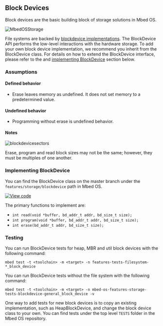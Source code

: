 <h2 id="blockdevice-port">Block Devices</h2>

Block devices are the basic building block of storage solutions in Mbed OS.

![MbedOSStorage](https://s3-us-west-2.amazonaws.com/mbed-os-docs-images/MbedOS-storage-overview.png)

File systems are backed by [blockdevice implementations](../apis/blockdevice.html). The BlockDevice API performs the low-level interactions with the hardware storage. To add your own block device implementation, we recommend you inherit from the BlockDevice class. For details on how to extend the BlockDevice interface, please refer to the and [implementing BlockDevice](#implementing-blockdevice) section below.

### Assumptions

#### Defined behavior

- Erase leaves memory as undefined. It does not set memory to a predetermined value.

#### Undefined behavior

- Programming without erase is undefined behavior.

#### Notes

![blockdevicesectors](https://s3-us-west-2.amazonaws.com/mbed-os-docs-images/blockdevice_block_size.png)

Erase, program and read block sizes may not be the same; however, they must be multiples of one another.

### Implementing BlockDevice

You can find the BlockDevice class on the master branch under the `features/storage/blockdevice` path in Mbed OS.

[![View code](https://www.mbed.com/embed/?type=library)](https://os.mbed.com/docs/v5.11/mbed-os-api-doxy/classmbed_1_1_block_device.html)

The primary functions to implement are:

- `int read(void *buffer, bd_addr_t addr, bd_size_t size);`
- `int program(void *buffer, bd_addr_t addr, bd_size_t size);`
- `int erase(bd_addr_t addr, bd_size_t size);`

### Testing

You can run BlockDevice tests for heap, MBR and util block devices with the following command:

```
mbed test -t <toolchain> -m <target> -n features-tests-filesystem-*_block_device
```

You can run BlockDevice tests without the file system with the following command:

```
mbed test -t <toolchain> -m <target> -n mbed-os-features-storage-tests-blockdevice-general_block_device -v
```

One way to add tests for new block devices is to copy an existing implementation, such as HeapBlockDevice, and change the block device class to your own. You can find tests under the top level `TESTS` folder in the Mbed OS repository.

